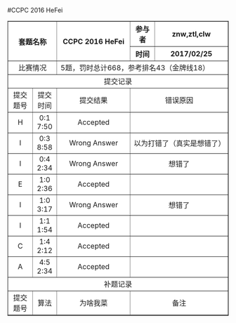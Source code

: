 <style type="text/css">.fullcontext{
	text-align:left;
	width:80%;
	word-break: break-all; 
	word-wrap:break-word;
	background:white;
}</style>

<style type="text/css">.item{
	text-align:center;
	width:10%;
	word-break: break-all; 
	word-wrap:break-word;
	background:white;
}</style>

<style type="text/css">.middlecontext{
	text-align:center;
	width:50%;
	word-break: break-all; 
	word-wrap:break-word;
	background:white;
}</style>

<style type="text/css">.shortcontext{
	text-align:center;
	width:30%;
	word-break: break-all; 
	word-wrap:break-word;
	background:white;
}</style>

#CCPC 2016 HeFei

<table border='1'cellspacing="0" cellpadding="0" >
	<tr>
		<th rowspan="2" colspan="2" class='item'>套题名称</th>
		<th rowspan="2" class='shortcontext'>CCPC 2016 HeFei
		<th class='item'>参与者</th>
		<th class='shortcontext'>znw,ztl,clw</th>
	</tr>
	<tr>
		<th class='item'>时间</th>
		<th class='shortcontext'>2017/02/25</th>
	</tr> 
	<tr> 
		<td colspan="2" class='item'>比赛情况</td> 
		<td colspan="3" class='fullcontext'>5题，罚时总计668，参考排名43（金牌线18）</td>
	</tr>
	<tr> 
		<td colspan="5" class='item'>提交记录</td>
	</tr>
	<tr> 
		<td colspan="1" class='item'>提交题号</td>
		<td colspan="1" class='item'>提交时间</td>
		<td colspan="1" class='item'>提交结果</td>
		<td colspan="3" class='item'>错误原因</td>
	</tr>
	<tr> 
		<td colspan="1" class='item'> H</td>
		<td colspan="1" class='item'> 0:17:50</td>
		<td colspan="1" class='item'> Accepted </td>
		<td colspan="3" class='item'>  </td>
	</tr>
	<tr> 
		<td colspan="1" class='item'> I</td>
		<td colspan="1" class='item'> 0:38:58</td>
		<td colspan="1" class='item'> Wrong Answer</td>
		<td colspan="3" class='item'> 以为打错了（真实是想错了）</td>
	</tr>
	<tr> 
		<td colspan="1" class='item'> I</td>
		<td colspan="1" class='item'> 0:42:34</td>
		<td colspan="1" class='item'> Wrong Answer</td>
		<td colspan="3" class='item'> 想错了</td>
	</tr>
	<tr> 
		<td colspan="1" class='item'> E</td>
		<td colspan="1" class='item'> 1:02:36</td>
		<td colspan="1" class='item'> Accepted</td>
		<td colspan="3" class='item'> </td>
	</tr>
	<tr> 
		<td colspan="1" class='item'> I</td>
		<td colspan="1" class='item'> 1:03:17</td>
		<td colspan="1" class='item'> Wrong Answer</td>
		<td colspan="3" class='item'> 想错了 </td>
	</tr>
	<tr> 
		<td colspan="1" class='item'> I</td>
		<td colspan="1" class='item'> 1:11:54</td>
		<td colspan="1" class='item'> Accepted</td>
		<td colspan="3" class='item'> </td>
	</tr>
	<tr> 
		<td colspan="1" class='item'> C</td>
		<td colspan="1" class='item'> 1:42:12</td>
		<td colspan="1" class='item'> Accepted</td>
		<td colspan="3" class='item'> </td>
	</tr>
	<tr> 
		<td colspan="1" class='item'> A</td>
		<td colspan="1" class='item'> 4:52:34</td>
		<td colspan="1" class='item'> Accepted</td>
		<td colspan="3" class='item'> </td>
	</tr>
	<tr> 
		<td colspan="5" class='item'>补题记录</td>
	</tr>
	<tr> 
		<td colspan="1" class='item'>提交题号</td>
		<td colspan="1" class='item'>算法</td>
		<td colspan="1" class='item'>为啥我菜</td>
		<td colspan="3" class='item'>备注</td>
	</tr>

</table>